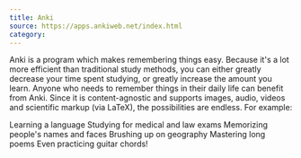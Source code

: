 ```yaml
---
title: Anki
source: https://apps.ankiweb.net/index.html
category:
---
```

Anki is a program which makes remembering things easy. Because it's a lot more efficient than traditional study methods, you can either greatly decrease your time spent studying, or greatly increase the amount you learn. Anyone who needs to remember things in their daily life can benefit from Anki. Since it is content-agnostic and supports images, audio, videos and scientific markup (via LaTeX), the possibilities are endless.
For example:

Learning a language
Studying for medical and law exams
Memorizing people's names and faces
Brushing up on geography
Mastering long poems
Even practicing guitar chords!
